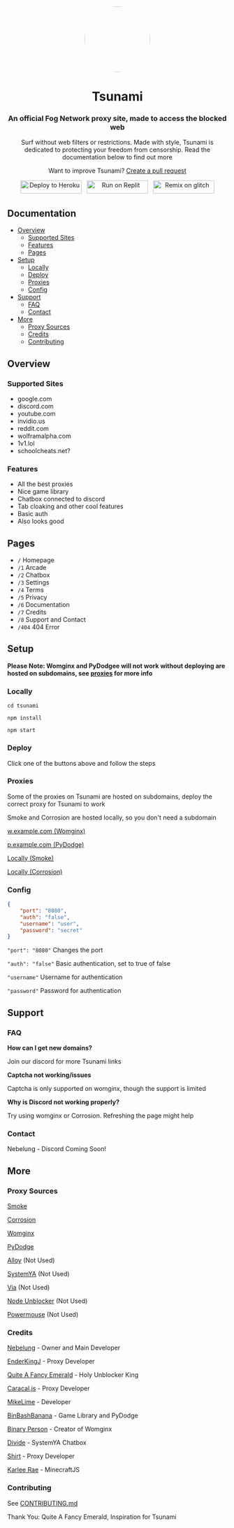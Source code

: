 <div align="center">

<kbd>
<img style="border-radius:50%" height="150px" src="https://raw.githubusercontent.com/FogNetwork/Tsunami/main/public/img/logo.svg">
</kbd>

<h1>Tsunami</h1>

<h3>An official Fog Network proxy site, made to access the blocked web</h3>

<p>Surf without web filters or restrictions. Made with style, Tsunami is dedicated to protecting your freedom from censorship.
Read the documentation below to find out more</p>

<p>Want to improve Tsunami? <a href="https://github.com/FogNetwork/Tsunami/compare">Create a pull request</a></p>
  
<a href="https://heroku.com/deploy?template=https://github.com/FogNetwork/Tsunami" title="Deploy to Heroku"><img alt="Deploy to Heroku" src="https://github.com/FogNetwork/Tsunami/raw/main/deploy/heroku.svg" width="140" height="30"><img></a>
&nbsp;
<a href="https://repl.it/github/FogNetwork/Tsunami" title="Run on Replit"><img alt="Run on Replit" src="https://github.com/FogNetwork/Tsunami/raw/main/deploy/replit.svg" width="140" height="30"><img></a>
&nbsp;
<a href="https://glitch.com/edit/#!/import/github/FogNetwork/Tsunami" title="Remix on Glitch"><img alt="Remix on glitch" src="https://github.com/FogNetwork/Tsunami/raw/main/deploy/glitch.svg" width="140" height="30"><img></a>
</div>

## Documentation

- [Overview](#overview)
  - [Supported Sites](#supported-sites)
  - [Features](#features)
  - [Pages](#pages)
- [Setup](#setup)
  - [Locally](#locally)
  - [Deploy](#deploy)
  - [Proxies](#proxies)
  - [Config](#config)
- [Support](#support)
  - [FAQ](#faq)
  - [Contact](#contact)
- [More](#more)
  - [Proxy Sources](#proxy-sources)
  - [Credits](#credits)
  - [Contributing](#contributing)

## Overview

### Supported Sites

- google.com
- discord.com
- youtube.com
- invidio.us
- reddit.com
- wolframalpha.com
- 1v1.lol
- schoolcheats.net?

### Features

- All the best proxies
- Nice game library
- Chatbox connected to discord
- Tab cloaking and other cool features
- Basic auth
- Also looks good

## Pages

- `/` Homepage
- `/1` Arcade
- `/2` Chatbox
- `/3` Settings
- `/4` Terms
- `/5` Privacy
- `/6` Documentation
- `/7` Credits
- `/8` Support and Contact
- `/404` 404 Error

## Setup

**Please Note: Womginx and PyDodgee will not work without deploying are hosted on subdomains, see [proxies](#proxies) for more info**

### Locally

```
cd tsunami
```

```
npm install
```

```
npm start
```

### Deploy

Click one of the buttons above and follow the steps

### Proxies

Some of the proxies on Tsunami are hosted on subdomains, deploy the correct proxy for Tsunami to work

Smoke and Corrosion are hosted locally, so you don't need a subdomain

[w.example.com (Womginx)](https://github.com/binary-person/womginx)

[p.example.com (PyDodge)](https://github.com/BinBashBanana/PyDodge)

[Locally (Smoke)](https://github.com/FogNetwork/Smoke)

[Locally (Corrosion)](https://github.com/titaniumnetwork-dev/Corrosion)

### Config

```json
{
    "port": "8080",
    "auth": "false",
    "username": "user",
    "password": "secret"
}
```

`"port": "8080"` Changes the port 

`"auth": "false"` Basic authentication, set to true of false

`"username"` Username for authentication

`"password"` Password for authentication

## Support

### FAQ

**How can I get new domains?**

Join our discord for more Tsunami links

**Captcha not working/issues**

Captcha is only supported on womginx, though the support is limited

**Why is Discord not working properly?**

Try using womginx or Corrosion. Refreshing the page might help

### Contact

Nebelung - Discord Coming Soon!

## More

### Proxy Sources

[Smoke](https://github.com/FogNetwork/Smoke)

[Corrosion](https://github.com/titaniumnetwork-dev/Corrosion)

[Womginx](https://github.com/binary-person/womginx)

[PyDodge](https://github.com/BinBashBanana/PyDodge)

[Alloy](https://github.com/titaniumnetwork-dev/alloy) (Not Used)

[SystemYA](https://github.com/sysce/proxy) (Not Used)

[Via](https://github.com/hypothesis/via) (Not Used)

[Node Unblocker](https://github.com/nfriedly/node-unblocker) (Not Used)

[Powermouse](https://github.com/titaniumnetwork-dev/powermouse) (Not Used)

### Credits

[Nebelung](https://github.com/Nebelung-Dev) - Owner and Main Developer

[EnderKingJ](https://github.com/EnderKingJ) - Proxy Developer

[Quite A Fancy Emerald](https://github.com/QuiteAFancyEmerald) - Holy Unblocker King

[Caracal.js](https://github.com/caracal-js) - Proxy Developer

[MikeLime](https://github.com/MikeLime-dev) - Developer

[BinBashBanana](https://github.com/BinBashBanana) - Game Library and PyDodge 

[Binary Person](https://github.com/binary-person) - Creator of Womginx

[Divide](https://github.com/vibedivide) - SystemYA Chatbox

[Shirt](https://github.com/shirt-dev) - Proxy Developer

[Karlee Rae](https://github.com/KarleeRae) - MinecraftJS

### Contributing

See [CONTRIBUTING.md](https://github.com/FogNetwork/Tsunami/blob/main/CONTRIBUTING.md)

Thank You: Quite A Fancy Emerald, Inspiration for Tsunami